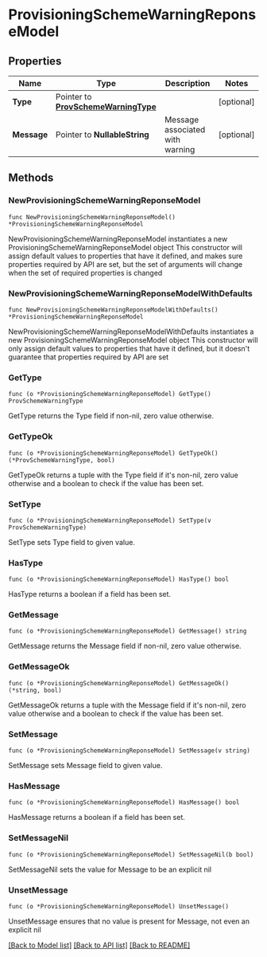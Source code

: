 # ProvisioningSchemeWarningReponseModel

## Properties

Name | Type | Description | Notes
------------ | ------------- | ------------- | -------------
**Type** | Pointer to [**ProvSchemeWarningType**](ProvSchemeWarningType.md) |  | [optional] 
**Message** | Pointer to **NullableString** | Message associated with warning | [optional] 

## Methods

### NewProvisioningSchemeWarningReponseModel

`func NewProvisioningSchemeWarningReponseModel() *ProvisioningSchemeWarningReponseModel`

NewProvisioningSchemeWarningReponseModel instantiates a new ProvisioningSchemeWarningReponseModel object
This constructor will assign default values to properties that have it defined,
and makes sure properties required by API are set, but the set of arguments
will change when the set of required properties is changed

### NewProvisioningSchemeWarningReponseModelWithDefaults

`func NewProvisioningSchemeWarningReponseModelWithDefaults() *ProvisioningSchemeWarningReponseModel`

NewProvisioningSchemeWarningReponseModelWithDefaults instantiates a new ProvisioningSchemeWarningReponseModel object
This constructor will only assign default values to properties that have it defined,
but it doesn't guarantee that properties required by API are set

### GetType

`func (o *ProvisioningSchemeWarningReponseModel) GetType() ProvSchemeWarningType`

GetType returns the Type field if non-nil, zero value otherwise.

### GetTypeOk

`func (o *ProvisioningSchemeWarningReponseModel) GetTypeOk() (*ProvSchemeWarningType, bool)`

GetTypeOk returns a tuple with the Type field if it's non-nil, zero value otherwise
and a boolean to check if the value has been set.

### SetType

`func (o *ProvisioningSchemeWarningReponseModel) SetType(v ProvSchemeWarningType)`

SetType sets Type field to given value.

### HasType

`func (o *ProvisioningSchemeWarningReponseModel) HasType() bool`

HasType returns a boolean if a field has been set.

### GetMessage

`func (o *ProvisioningSchemeWarningReponseModel) GetMessage() string`

GetMessage returns the Message field if non-nil, zero value otherwise.

### GetMessageOk

`func (o *ProvisioningSchemeWarningReponseModel) GetMessageOk() (*string, bool)`

GetMessageOk returns a tuple with the Message field if it's non-nil, zero value otherwise
and a boolean to check if the value has been set.

### SetMessage

`func (o *ProvisioningSchemeWarningReponseModel) SetMessage(v string)`

SetMessage sets Message field to given value.

### HasMessage

`func (o *ProvisioningSchemeWarningReponseModel) HasMessage() bool`

HasMessage returns a boolean if a field has been set.

### SetMessageNil

`func (o *ProvisioningSchemeWarningReponseModel) SetMessageNil(b bool)`

 SetMessageNil sets the value for Message to be an explicit nil

### UnsetMessage
`func (o *ProvisioningSchemeWarningReponseModel) UnsetMessage()`

UnsetMessage ensures that no value is present for Message, not even an explicit nil

[[Back to Model list]](../README.md#documentation-for-models) [[Back to API list]](../README.md#documentation-for-api-endpoints) [[Back to README]](../README.md)


